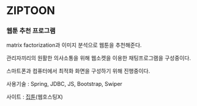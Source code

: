 # ZIPTOON

### 웹툰 추천 프로그램

matrix factorization과 이미지 분석으로 웹툰을 추천해준다.

관리자끼리의 원활한 의사소통을 위해 웹소켓을 이용한 채팅프로그램을 구성중이다.

스마트폰과 컴퓨터에서 최적화 화면을 구성하기 위해 진행중이다.

사용기술 : Spring, JDBC, JS,  Bootstrap, Swiper

사이트 : [집툰](http://www.ziptoon.site/)(웹호스팅X)